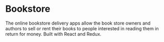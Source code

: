 # Bookstore
The online bookstore delivery apps allow the book store owners and authors to sell or rent their books to people interested in reading them in return for money. Built with React and Redux.
